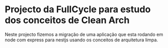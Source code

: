 # Projecto da FullCycle para estudo dos conceitos de Clean Arch

Neste projecto fizemos a migração de uma aplicação que esta rodando em node com express para nestjs usando os conceitos de arquitetura limpa.
